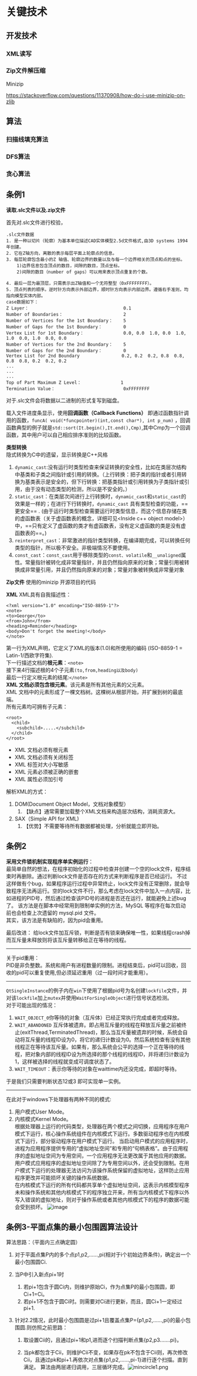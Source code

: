 # 关键技术

## 开发技术

### XML读写



### Zip文件解压缩

Minizip

https://stackoverflow.com/questions/11370908/how-do-i-use-minizip-on-zlib

## 算法

### 扫描线填充算法

### DFS算法

### 贪心算法





## 条例1

**读取.slc文件以及.zip文件**

首先对.slc文件进行校验，  
```
.slc文件数据
1. 是一种以切片（轮廓）为基本单位描述CAD实体模型2.5d文件格式,由3D systems 1994年创建。
2. 它在Z轴方向，离散的表示每层平面上轮廓点的信息。
3. 每层轮廓包含最小的Z 轴值、轮廓边界的数量以及与每一个边界相关的顶点和点的坐标。  
    1)边界信息包含顶点的数目，间隙的数目，顶点坐标。
    2)间隙的数目（number of gaps）可以用来表示顶点重复的个数。

4. 最后一层为最顶层，只需表示出Z轴值和一个无符整型（0xFFFFFFFF）。
5. 顶点列表的顺序。逆时针方向表示外部边界，顺时针方向表示内部边界。遵循右手准则，均指向模型实体内部。 
case数据如下：
Z Layer：								    0.1
Number of Boundaries：					    2
Number of Vertices for the 1st Boundary： 	5
Number of Gaps for the 1st Boundary：		0
Vertex List for 1st Boundary：				0.0, 0.0  1.0, 0.0  1.0, 1.0  0.0, 1.0  0.0, 0.0
Number of Vertices for the 2nd Boundary：	5
Number of Gaps for the 2nd Boundary：		0
Vertex List for 2nd Boundary				0.2, 0.2  0.2, 0.8  0.8, 0.8  0.8, 0.2  0.2, 0.2
...
...
...
Top of Part Maximum Z Level：               1 
Termination Value：			                0xFFFFFFFF
```
对于.slc文件会将数据以二进制的形式复写到磁盘。

载入文件进度条显示，使用**回调函数（Callback Functions）** 即通过函数指针调用的函数，`funcA( void(*funcpointer)(int,const char*), int p_num)` ，回调函数典型的例子就是`std::sort(It.begin(),It.end(),Cmp)`,其中Cmp为一个回调函数，其中用户可以自己相应排序准则的比较函数。


**类型转换**   
隐式转换为C中的遗留，显示转换是C++风格   
1. `dynamic_cast`:没有运行时类型检查来保证转换的安全性，比如在类层次结构中基类和子类之间指针或引用的转换。（上行转换：把子类的指针或者引用转换为基类表示是安全的，但下行转换：把基类指针或引用转换为子类指针或引用，由于没有动态类型的检测，所以是不安全的。）  
2. `static_cast`：在类层次间进行上行转换时，`dynamic_cast`和`static_cast`的效果是一样的；在进行下行转换时，`dynamic_cast` 具有类型检查的功能，==更安全== . (由于运行时类型检查需要运行时类型信息，而这个信息存储在类的虚函数表（关于虚函数表的概念，详细可见<Inside c++ object model>）中，==只有定义了虚函数的类才有虚函数表，没有定义虚函数的类是没有虚函数表的==。)
3. `reinterpret_cast`：非常激进的指针类型转换，在编译期完成，可以转换任何类型的指针，所以极不安全。非极端情况不要使用。   
4. `const_cast`：`const_cast`用于移除类型的`const、volatile`和`__unaligned`属性。常量指针被转化成非常量指针，并且仍然指向原来的对象；常量引用被转换成非常量引用，并且仍然指向原来的对象；常量对象被转换成非常量对象   







**Zip文件**
使用的minizip  开源项目的代码

**XML**
XML具有自我描述性：
```
<?xml version="1.0" encoding="ISO-8859-1"?>
<note>
<to>George</to>
<from>John</from>
<heading>Reminder</heading>
<body>Don't forget the meeting!</body>
</note>
```
第一行为XML声明，它定义了XML的版本(1.0)和所使用的编码 (ISO-8859-1 = Latin-1/西欧字符集).  
下一行描述文档的**根元素**：`<note>`   
接下来4行描述根的4个子元素`(to,from,heading以及body)`   
最后一行定义根元素的结尾:`</note>`   
**XML 文档必须包含根元素**。该元素是所有其他元素的父元素。  
XML 文档中的元素形成了一棵文档树。这棵树从根部开始，并扩展到树的最底端。   
所有元素均可拥有子元素：
```
<root>
  <child>
    <subchild>.....</subchild>
  </child>
</root>
```
* XML 文档必须有根元素
* XML 文档必须有关闭标签
* XML 标签对大小写敏感
* XML 元素必须被正确的嵌套
* XML 属性必须加引号

解析XML的方式：
1. DOM(Document Object Model，文档对象模型）
    1. 【缺点】通常需要加载整个XML文档来构造层次结构，消耗资源大。
2. SAX（Simple API for XML)
    1. 【优势】不需要等待所有数据都被处理，分析就能立即开始。



























## 条例2
**采用文件锁机制实现程序单实例运行**：   
最简单自然的想法，在程序初始化的过程中检查并创建一个空的lock文件，程序结束时再删除。通过判断lock文件是否存在的方式来判断程序是否已经运行。
不过这样做有个bug，如果程序运行过程中异常终止，lock文件没有正常删除，就会导致程序无法再运行。空的lock文件不行，那么考虑在lock文件中加入一点内容，比如进程的PID号，然后通过检查该PID号的进程是否还在运行，就能避免上述bug了。
该方法是在脚本中经常用到限制单实例的方法，MySQL 等程序在每次启动前也会检查上次遗留的 mysql.pid 文件。  
其实，该方法是有缺陷的，因为pid会重用。

最后改进：
给lock文件加互斥锁，判断是否有锁来确保唯一性，如果线程crash掉而互斥量未释放则将该互斥量转移给正在等待的线程。

---
关于pid重用：  
PID是非负整数。系统和用户有进程数量的限制。进程结束后，pid可以回收，回收的pid可以重复使用,但必须延迟重用（过一段时间才能重用）。  

---

`QtSingleInstance`的例子内在`win`下使用了根据pid号为名创建`lockfile`文件，并对该`lockfile`加上`mutex`并使用`WaitForSingleObject`进行信号状态检测。  
对于可能出现的情况：
1. `WAIT_OBJECT_0`你等待的对象（互斥体）已经正常执行完成或者完成释放。
2. `WAIT_ABANDONED` 互斥体被遗弃。即占用互斥量的线程在释放互斥量之前被终止(exitThread,TerminatedThread)，那么当互斥量被遗弃的时候，系统会自动将互斥量的线程ID设为0，将它的递归计数设为0。然后系统检查有没有其他线程正在等待该互斥量。如果有，那么系统会公平的选择一个正在等待的线程，把对象内部的线程ID设为所选择的那个线程的线程ID，并将递归计数设为1，这样被选择的线程就变成可调度状态了。
3. `WAIT_TIMEOUT`：表示你等待的对象在waittime内还没完成，即超时等待。

于是我们只需要判断状态12或3 即可实现单一实例。

---
在此对于windows下处理器有两种不同的模式:
1. 用户模式User Mode。
2. 内核模式Kernel Mode。  
根据处理器上运行的代码类型，处理器在两个模式之间切换，应用程序在用户模式下运行，核心操作系统组件在内核模式下运行。多数驱动程序也在内核模式下运行，部分驱动程序在用户模式下运行。
当启动用户模式的应用程序时，进程为应用程序提供专用的“虚拟地址空间”和专用的“句柄表格”。由于应用程序的虚拟地址空间为专用空间，一个应用程序无法更改属于其他应用的数据。用户模式应用程序的虚拟地址空间除了为专用空间以外，还会受到限制。在用户模式下运行的处理器无法访问为该操作系统保留的虚拟地址，这样防止应用程序更改并可能损坏关键的操作系统数据。   
在内核模式下运行的所有代码都共享单个虚拟地址空间，这表示内核模型程序未和操作系统和其他内核模式下的程序独立开来，所有当内核模式下程序以外写入错误的虚拟地址，则对于操作系统或者其他内核模式下的程序的数据可能会受到损坏。
![image](https://msdn.microsoft.com/dynimg/IC535109.png)





## 条例3-平面点集的最小包围圆算法设计

算法思路：（平面内三点确定圆）

1. 对于平面点集P内的多个点p1,p2,......,pi(相对于i个初始边界条件)，确定出一个最小包围圆Ci.

2. 当P中引入新点pi+1时

   1. 若pi+1包含于圆Ci内，则维护原始Ci，作为点集P的最小包围圆，即Ci+1=Ci。
   2. 若pi+1不包含于圆Ci时。则需要对Ci进行更新，而且，圆Ci+1一定经过pi+1.

3. 针对2.2情况，此时最小包围圆是过pi+1且覆盖点集P={p1,p2,......,pi}的最小包围圆.则仿照之前思路：

   1. 取设置Cii的，且通过pi+1和p1,进而逐个扫描判断点集{p2,p3.......pi}。

   2. 当pk都包含于Cii，则维护Cii不变，如果存在pk不包含于Cii则，再次修改Cii，且通过pk和pi+1.再依次对点集{p1,p2,......,pi-1}进行逐个扫描。直到满足。
       算法由两层递归调用，三层循环完成。![mincircle1.png](https://github.com/Realee007/jobbook/blob/master/src/image/mincircle1.png?raw=true) 

     